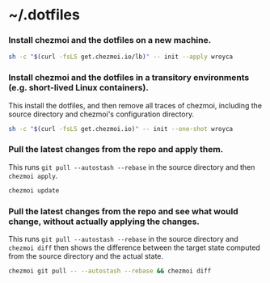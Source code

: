 # ~/.dotfiles

### Install chezmoi and the dotfiles on a new machine.

```bash
sh -c "$(curl -fsLS get.chezmoi.io/lb)" -- init --apply wroyca
```

### Install chezmoi and the dotfiles in a transitory environments (e.g. short-lived Linux containers).

This install the dotfiles, and then remove all traces of chezmoi, including the
source directory and chezmoi's configuration directory.

```bash
sh -c "$(curl -fsLS get.chezmoi.io)" -- init --one-shot wroyca
```

### Pull the latest changes from the repo and apply them.

This runs `git pull --autostash --rebase` in the source directory and then
`chezmoi apply`.

```bash
chezmoi update
```

### Pull the latest changes from the repo and see what would change, without actually applying the changes.

This runs `git pull --autostash --rebase` in the source directory and
`chezmoi diff` then shows the difference between the target state computed
from the source directory and the actual state.

```bash
chezmoi git pull -- --autostash --rebase && chezmoi diff
```


